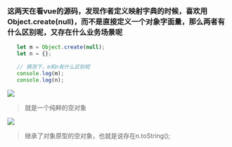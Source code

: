 
### 这两天在看vue的源码，发现作者定义映射字典的时候，喜欢用Object.create(null)，而不是直接定义一个对象字面量，那么两者有什么区别呢，又存在什么业务场景呢

```js
   let m = Object.create(null);
   let n = {};
   
   // 猜测下，m和n有什么区别呢
   console.log(m);
   console.log(n);
```

![](https://user-gold-cdn.xitu.io/2018/12/7/16787f0ca4685a80?w=598&h=228&f=png&s=22085)
> 就是一个纯粹的空对象

![](https://user-gold-cdn.xitu.io/2018/12/7/16787f1724f0f243?w=906&h=618&f=png&s=126761)
> 继承了对象原型的空对象，也就是说存在n.toString();
<!--stackedit_data:
eyJoaXN0b3J5IjpbMTU0MDIzNDk3Ml19
-->